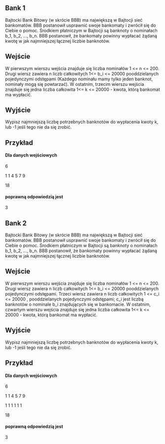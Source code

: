 ## Bank 1
Bajtocki Bank Bitowy (w skrócie BBB) ma największą w Bajtocji sieć bankomatów. BBB postanowił usprawnić swoje bankomaty i zwrócił się do Ciebie o pomoc. Środkiem płatniczym w Bajtocji są banknoty o nominałach b_1, b_2, ..., b_n. BBB postanowił, że bankomaty powinny wypłacać żądaną kwotę w jak najmniejszej łącznej liczbie banknotów.
## Wejście
W pierwszym wierszu wejścia znajduje się liczba nominałów 1 <= n <= 200. Drugi wiersz zawiera n liczb całkowitych 1<= b_i <= 20000 pooddzielanych pojedynczymi odstępami (Każdego nominału mamy tylko jeden banknot, nominały mogą się powtarzać). W ostatnim, trzecim wierszu wejścia znajduje się jedna liczba całkowita 1<= k <= 20000 - kwota, którą bankomat ma wypłacić.
## Wyjście
Wypisz najmniejszą liczbę potrzebnych banknotów do wypłacenia kwoty k, lub -1 jeśli tego nie da się zrobić.
## Przykład

#### Dla danych wejściowych
6

1 1 4 5 7 9

18

#### poprawną odpowiedzią jest
3


## Bank 2
Bajtocki Bank Bitowy (w skrócie BBB) ma największą w Bajtocji sieć bankomatów. BBB postanowił usprawnić swoje bankomaty i zwrócił się do Ciebie o pomoc. Środkiem płatniczym w Bajtocji są banknoty o nominałach b_1, b_2, …, b_n. BBB postanowił, że bankomaty powinny wypłacać żądaną kwotę w jak najmniejszej łącznej liczbie banknotów.

## Wejście
W pierwszym wierszu wejścia znajduje się liczba nominałów 1 <= n <= 200. Drugi wiersz zawiera n liczb całkowitych 1<= b_i <= 20000 pooddzielanych pojedynczymi odstępami. Trzeci wiersz zawiera n liczb całkowitych 1 <= c_i <= 20000 , pooddzielanych pojedynczymi odstępami; c_i jest liczbą banknotów o nominale b_i znajdujących się w bankomacie. W ostatnim, czwartym wierszu wejścia znajduje się jedna liczba całkowita 1<= k <= 20000 - kwota, którą bankomat ma wypłacić.

## Wyjście
Wypisz najmniejszą liczbę potrzebnych banknotów do wypłacenia kwoty k, lub -1 jeśli tego nie da się zrobić.

## Przykład
#### Dla danych wejściowych

6

1 1 4 5 7 9

1 1 1 1 1 1

18


#### poprawną odpowiedzią jest
3
